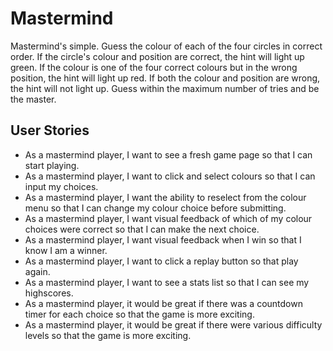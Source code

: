 <h1>Mastermind</h1>
Mastermind's simple. Guess the colour of each of the four circles in correct order. If the circle's colour and position are correct, the hint will light up green. If the colour is one of the four correct colours but in the wrong position, the hint will light up red. If both the colour and position are wrong, the hint will not light up. Guess within the maximum number of tries and be the master.
<h2>User Stories</h2>
<p>
  <ul>
    <li>As a mastermind player, I want to see a fresh game page so that I can start playing.</li>
    <li>As a mastermind player, I want to click and select colours so that I can input my choices.</li>
    <li>As a mastermind player, I want the ability to reselect from the colour menu so that I can change my colour choice before submitting.</li>
    <li>As a mastermind player, I want visual feedback of which of my colour choices were correct so that I can make the next choice.</li>
    <li>As a mastermind player, I want visual feedback when I win so that I know I am a winner.</li>
    <li>As a mastermind player, I want to click a replay button so that play again. </li>
    <li>As a mastermind player, I want to see a stats list so that I can see my highscores.</li>
    <li>As a mastermind player, it would be great if there was a countdown timer for each choice so that the game is more exciting.</li>
    <li>As a mastermind player, it would be great if there were various difficulty levels so that the game is more exciting.</li>
  </ul>
</p>

<h2> </h2>
